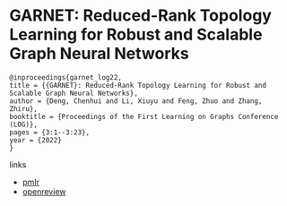 # GARNET: Reduced-Rank Topology Learning for Robust and Scalable Graph Neural Networks

```
@inproceedings{garnet_log22,
title = {{GARNET}: Reduced-Rank Topology Learning for Robust and Scalable Graph Neural Networks},
author = {Deng, Chenhui and Li, Xiuyu and Feng, Zhuo and Zhang, Zhiru},
booktitle = {Proceedings of the First Learning on Graphs Conference (LOG)},
pages = {3:1--3:23},
year = {2022}
}
```

links
- [pmlr](https://proceedings.mlr.press/v198/deng22a.html)
- [openreview](https://openreview.net/forum?id=kvwWjYQtmw)
